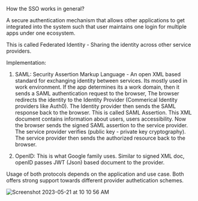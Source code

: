 How the SSO works in general?

A secure authentication mechanism that allows other applications to get integrated into the system such that user
maintains one login for multiple apps under one ecosystem.

This is called Federated Identity - Sharing the identity across other service providers. 

Implementation:

1) SAML: Security Assertion Markup Language - An open XML based standard for exchanging identity between services. Its mostly
   used in work environment. If the app determines its a work domain, then it sends a SAML authentication request to the browser,
   The browser redirects the identity to the Identity Provider (Commerical Identity providers like Auth0). The Identity 
   provider then sends the SAML response back to the browser. This is called SAML Assertion. This XML document contains information
   about users, users accessibility. Now the browser sends the signed SAML assertion to the service provider. The service provider
   verifies (public key - private key cryptography). The service provider then sends the authorized resource back to the browser.
   
2) OpenID: This is what Google family uses. Similar to signed XML doc, openID passes JWT (Json) based document to the provider. 

Usage of both protocols depends on the application and use case. Both offers strong support towards different provider authetication 
schemes.

![Screenshot 2023-05-21 at 10 10 56 AM](https://github.com/SangeethaVenkatesan/SystemDesignGist/assets/68361331/fba6977b-bffa-48a6-ab8f-112614e102e5)
